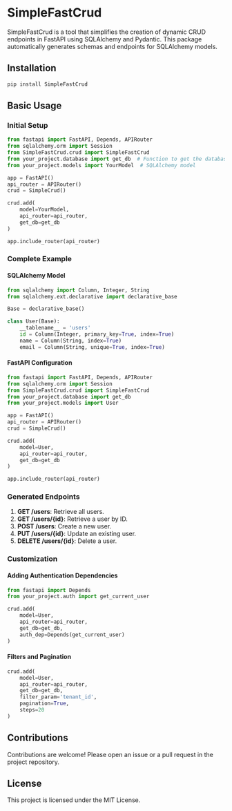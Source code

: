 # SimpleFastCrud

SimpleFastCrud is a tool that simplifies the creation of dynamic CRUD endpoints in FastAPI using SQLAlchemy and Pydantic. This package automatically generates schemas and endpoints for SQLAlchemy models.

## Installation

```bash
pip install SimpleFastCrud
```

## Basic Usage

### Initial Setup

```python
from fastapi import FastAPI, Depends, APIRouter
from sqlalchemy.orm import Session
from SimpleFastCrud.crud import SimpleFastCrud
from your_project.database import get_db  # Function to get the database session
from your_project.models import YourModel  # SQLAlchemy model

app = FastAPI()
api_router = APIRouter()
crud = SimpleCrud()

crud.add(
    model=YourModel,
    api_router=api_router,
    get_db=get_db
)

app.include_router(api_router)
```

### Complete Example

#### SQLAlchemy Model

```python
from sqlalchemy import Column, Integer, String
from sqlalchemy.ext.declarative import declarative_base

Base = declarative_base()

class User(Base):
    __tablename__ = 'users'
    id = Column(Integer, primary_key=True, index=True)
    name = Column(String, index=True)
    email = Column(String, unique=True, index=True)
```

#### FastAPI Configuration

```python
from fastapi import FastAPI, Depends, APIRouter
from sqlalchemy.orm import Session
from SimpleFastCrud.crud import SimpleFastCrud
from your_project.database import get_db
from your_project.models import User

app = FastAPI()
api_router = APIRouter()
crud = SimpleCrud()

crud.add(
    model=User,
    api_router=api_router,
    get_db=get_db
)

app.include_router(api_router)
```

### Generated Endpoints

1. **GET /users**: Retrieve all users.
2. **GET /users/{id}**: Retrieve a user by ID.
3. **POST /users**: Create a new user.
4. **PUT /users/{id}**: Update an existing user.
5. **DELETE /users/{id}**: Delete a user.

### Customization

#### Adding Authentication Dependencies

```python
from fastapi import Depends
from your_project.auth import get_current_user

crud.add(
    model=User,
    api_router=api_router,
    get_db=get_db,
    auth_dep=Depends(get_current_user)
)
```

#### Filters and Pagination

```python
crud.add(
    model=User,
    api_router=api_router,
    get_db=get_db,
    filter_param='tenant_id',
    pagination=True,
    steps=20
)
```

## Contributions

Contributions are welcome! Please open an issue or a pull request in the project repository.

## License

This project is licensed under the MIT License.